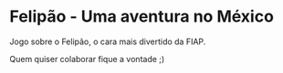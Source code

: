 # Felipão - Uma aventura no México

Jogo sobre o Felipão, o cara mais divertido da FIAP.

Quem quiser colaborar fique a vontade ;)